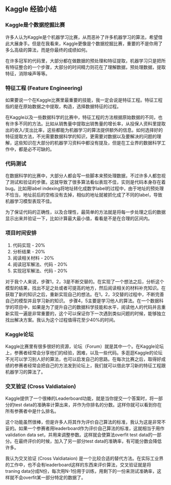 ## Kaggle 经验小结

### Kaggle是个数据挖掘比赛
许多人认为Kaggle是个机器学习比赛，从而恶补了许多机器学习的算法，希望借此大展身手。但是在我看来，Kaggle更像是个数据挖掘比赛，重要的不是你用了多么高级的算法，而是你最终的成绩如何。

在许多冠军的代码里，大部分都在做数据的预处理和特征提取，机器学习只是把所有特征整合的一个步骤，大部分的时间精力则花在了理解数据，预处理数据，提取特征，消除噪声等等。

### 特征工程 (Feature Engineering)
如果要说一个在Kaggle比赛里最重要的技能，我一定会说是特征工程。特征工程指的是在原始数据之中提取，构造，选择数据特征的过程。

在Kaggle以及一些数据科学的比赛中，特征工程的方法根据原始数据的不同，也有许多不同的方法。比如从销售量中提取出销售量的增长率，从投保人资料里提取出的收入/支出比率，这些都能为机器学习的算法提供额外的信息。如何选择好的特征提取方法，不光需要数据科学的知识，更需要对数据以及要解决的问题的理解，这些知识在大部分的机器学习资料中都没有提及，但是在工业界的数据科学工作中，都是必不可缺的。

### 代码测试
在数据科学的比赛中，大部分人都会写一些脚本来预处理数据，不过许多人都忽视了测试和验证的步骤。这就导致了很多算法看似表现不佳，实则是代码本身存在着bug。比如用label indexing将地址转化成数字label的过程中，由于地址的预处理不恰当，地址前后的空格没有去掉，相似的地址就被抓化成了不同的label，导致机器学习模型表现不佳。

为了保证代码的正确性，以及合理性，最简单的方法就是将每一步处理之后的数据显示出来并验证一下，比如计算最大最小值，看看是不是在合理的区间内。

### 项目时间安排
  1. 代码实现 - 20%
  2. 分析结果 - 20%
  3. 阅读相关材料 - 20%
  4. 阅读冠军解法、代码 - 20%
  5. 实现冠军解法、代码 - 20%
  
  对于我个人来说，步骤1，2，3是不断交替的。在实现了一个想法之后，分析这个模型的结果，找出不足之处或者可提高的地方，然后阅读相关的材料补充知识。在获取了新的知识之后，重新实现自己的想法。在1，2，3交替的过程中，不断完善自己的模型并且学习新的知识。
  步骤4，5主要是学习他人的算法。在一个数据科学的项目中，如果是为了提升自己的数据科学技能和水平，阅读他人的代码并且重新实现一遍是非常重要的，这个可以保证你下一次遇到类似问题的时候，能够独立找出解决方案。我认为这个过程值得花至少40%的时间。
  
### Kaggle论坛
Kaggle比赛里有很多很好的资源，论坛（Forum）就是其中一个。在Kaggle论坛上，参赛者经常会分享他们的经验，困难，以及一些代码。多逛逛Kaggle的论坛不光可以学习别人好的算法，也可以启发自己的思路。在每次比赛之后，取得好成绩的参赛者经常会把自己的方法发到论坛上，我们就可以借此学习新的特征工程跟机器学习的算法了。

### 交叉验证 (Cross Valdiataion)
Kaggle提供了一个很棒的Leaderboard功能，就是当你提交一个答案时，将一部分的test data的准确率计算出来，并作为你排名的分数。这样你就可以看到你在所有参赛者中是什么排名。

这个功能虽然很棒，但是许多人将其作为评价自己算法的标准，我认为这是非常不妥的。如果一个参赛者用leaderboard作为评价自己算法的标准，这就相当于用作validation data set，并用来调整参数。这样就会使算法overfit test data的一部分。在最终评价的时候，加入了另一部分test data的准确率，有可能分数会降低许多。

我认为交叉验证 (Cross Valdiataion) 是一个比较合适的替代方法。在实际工业界的工作中，也不会有leaderboard这样的东西来评价算法，交叉验证就是将traning data分成N份，每次用N-1份用于训练，用剩下的一份来测试准确率，这样就不会overfit某一部分特定的数据了。
